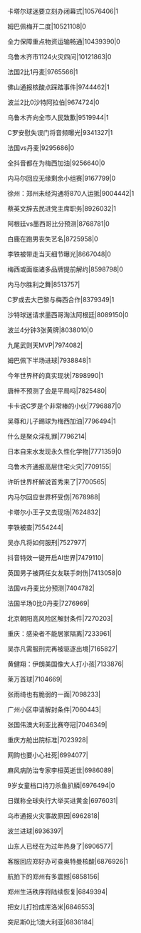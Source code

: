 卡塔尔球迷要立刻办闭幕式|10576406|1

姆巴佩梅开二度|10521108|0

全力保障重点物资运输畅通|10439390|0

乌鲁木齐市1124火灾四问|10121863|0

法国2比1丹麦|9765566|1

佛山通报核酸点踩踏事件|9744462|1

波兰2比0沙特阿拉伯|9674724|0

乌鲁木齐向全市人民致歉|9519944|1

C罗安慰失误门将音频曝光|9341327|1

法国vs丹麦|9295686|0

全抖音都在为梅西加油|9256640|0

内马尔回应无缘剩余小组赛|9167799|0

徐州：郑州未经沟通将870人运抵|9004442|1

蔡英文辞去民进党主席职务|8926032|1

阿根廷vs墨西哥比分预测|8768781|0

白鹿在跑男丧失艺名|8725958|0

李铁被带走当天细节曝光|8667048|0

梅西或面临诸多品牌提前解约|8598798|0

内马尔胜利之舞|8513757|

C罗或去大巴黎与梅西合作|8379349|1

沙特球迷请求墨西哥淘汰阿根廷|8089150|0

波兰4分钟3张黄牌|8038010|0

九尾武则天MVP|7974082|

姆巴佩下半场进球|7938848|1

今年世界杯的真实现状|7898990|1

唐梓不预测了会是平局吗|7825480|

卡卡说C罗是个非常棒的小伙|7796887|0

吴尊和儿子踢球为梅西加油|7796494|1

什么是聚众淫乱罪|7796214|

日本自来水发现永久性化学物|7771359|0

乌鲁木齐通报高层住宅火灾|7709155|

许昕世界杯解说首秀来了|7700565|

内马尔回应世界杯受伤|7678988|

卡塔尔小王子又去现场|7624832|

李铁被查|7554244|

吴亦凡将如何服刑|7527977|

抖音特效一键开启AI世界|7479110|

英国男子被两任女友联手刺伤|7413058|0

法国vs丹麦比分预测|7404782|

法国半场0比0丹麦|7276969|

北京朝阳高风险区解封条件|7270203|

重庆：感染者不能居家隔离|7233961|

吴亦凡需服刑完再被驱逐出境|7165827|

黄健翔：伊朗美国像大人打小孩|7133876|

莱万首球|7104669|

张雨绮也有脆弱的一面|7098233|

广州小区申请解封条件|7060443|

张国伟澳大利亚比赛夺冠|7046349|

重庆方舱出院标准|7023928|

网购也要小心社死|6994077|

麻风病防治专家李桓英逝世|6986089|

9岁女童档口持刀杀鱼扒鳞|6976494|0

日媒称全球央行大举买进黄金|6976031|

乌市通报火灾事故原因|6962818|

波兰进球|6936397|

山东人已经在为过年热身了|6906577|

客服回应郑好办可查奥特曼核酸|6876926|1

航拍下的郑州有多震撼|6858156|

郑州生活秩序将陆续恢复|6849394|

把女儿打扮成库洛米|6846553|

突尼斯0比1澳大利亚|6836184|

